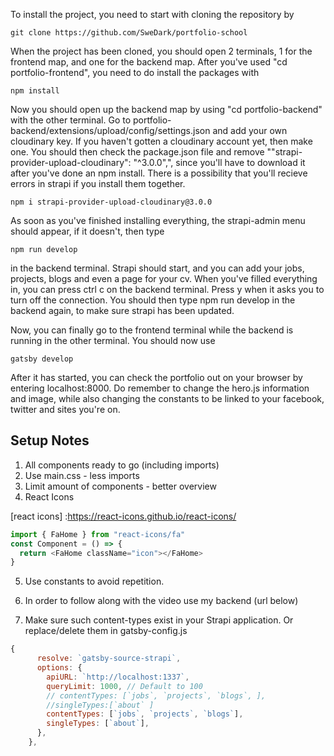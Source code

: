 To install the project, you need to start with cloning the repository by 
```shell
git clone https://github.com/SweDark/portfolio-school
```
When the project has been cloned, you should open 2 terminals, 1 for the frontend map, and one for the backend map. 
After you've used "cd portfolio-frontend", you need to do install the packages with

```shell
npm install
```

Now you should open up the backend map by using "cd portfolio-backend" with the other terminal.
Go to portfolio-backend/extensions/upload/config/settings.json and add your own cloudinary key. If you haven't gotten a cloudinary account yet, then make one.
You should then check the package.json file and remove ""strapi-provider-upload-cloudinary": "^3.0.0",", since you'll have to download it after you've done an npm install.
There is a possibility that you'll recieve errors in strapi if you install them together.

```shell  
npm i strapi-provider-upload-cloudinary@3.0.0
```

As soon as you've finished installing everything, the strapi-admin menu should appear, if it doesn't, then type
```shell
npm run develop
```
in the backend terminal.
Strapi should start, and you can add your jobs, projects, blogs and even a page for your cv.
When you've filled everything in, you can press ctrl c on the backend terminal. Press y when it asks you to turn off the connection. You should then type npm run develop in the backend again, to make sure strapi has been updated.

Now, you can finally go to the frontend terminal while the backend is running in the other terminal.
You should now use
```shell
gatsby develop
```
After it has started, you can check the portfolio out on your browser by entering localhost:8000.
Do remember to change the hero.js information and image, while also changing the constants to be linked to your facebook, twitter and sites you're on.

## Setup Notes

1. All components ready to go (including imports)
2. Use main.css - less imports
3. Limit amount of components - better overview
4. React Icons

[react icons] :https://react-icons.github.io/react-icons/

```javascript
import { FaHome } from "react-icons/fa"
const Component = () => {
  return <FaHome className="icon"></FaHome>
}
```

5. Use constants to avoid repetition.
6. In order to follow along with the video use my backend (url below)

   [strapi backend]:https://github.com/john-smilga/strapi-gatsby-porfolio-2020-api

7. Make sure such content-types exist in your Strapi application. Or replace/delete them in gatsby-config.js

```javascript
{
      resolve: `gatsby-source-strapi`,
      options: {
        apiURL: `http://localhost:1337`,
        queryLimit: 1000, // Default to 100
        // contentTypes: [`jobs`, `projects`, `blogs`, ],
        //singleTypes:[`about` ]
        contentTypes: [`jobs`, `projects`, `blogs`],
        singleTypes: [`about`],
      },
    },
```
